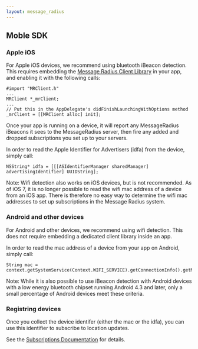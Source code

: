 ```yaml
---
layout: message_radius
---
```


## Moble SDK

### Apple iOS

For Apple iOS devices, we recommend using bluetooth iBeacon detection.  This requires embedding the [Message Radius Client Library](/downloads/libMRClient.zip) in your app, and enabling it with the following calls:

    #import "MRClient.h"
    ...
    MRClient *_mrClient;
    ...
    // Put this in the AppDelegate's didFinishLaunchingWithOptions method
    _mrClient = [[MRClient alloc] init];

Once your app is running on a device, it will report any MessageRadius iBeacons it sees to the MessageRadius server, then fire any added and dropped subscriptions you set up to your servers.  

In order to read the Apple Identifier for Advertisers (idfa) from the device, simply call:

    NSString* idfa = [[[ASIdentifierManager sharedManager] advertisingIdentifier] UUIDString];

Note: Wifi detection also works on iOS devices, but is not recommended.  As of iOS 7, it is no longer possible to read the wifi mac address of a device from an iOS app.  There is therefore no easy way to determine the wifi mac addresses to set up subscriptions in the Message Radius system.


### Android and other devices

For Android and other devices, we recommend using wifi detection.  This does not require embedding a dedicated client library inside an app.  

In order to read the mac address of a device from your app on Android, simply call:

    String mac = context.getSystemService(Context.WIFI_SERVICE).getConnectionInfo().getMacAddress();

Note: While it is also possible to use iBeacon detection with Android devices with a low energy bluetooth chipset running Android 4.3 and later, only a small percentage of Android devices meet these criteria.

### Registring devices

Once you collect the device identifer (either the mac or the idfa), you can use this identifier to subscribe to location updates.

See the [Subscriptions Documentation](/docs/api/subscriptions) for details.
